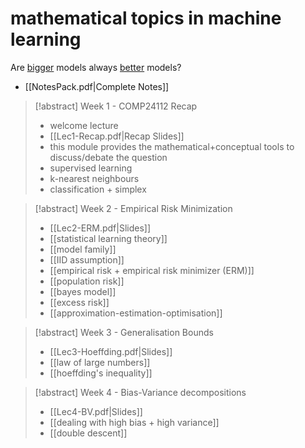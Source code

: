 # mathematical topics in machine learning
Are <u>bigger</u> models always <u>better</u> models?

- [[NotesPack.pdf|Complete Notes]]

> [!abstract] Week 1 - COMP24112 Recap
> - welcome lecture
> - [[Lec1-Recap.pdf|Recap Slides]]
> - this module provides the mathematical+conceptual tools to discuss/debate the question
> - supervised learning
> - k-nearest neighbours
> - classification + simplex

> [!abstract] Week 2 - Empirical Risk Minimization
> - [[Lec2-ERM.pdf|Slides]]
> - [[statistical learning theory]]
> - [[model family]]
> - [[IID assumption]]
> - [[empirical risk + empirical risk minimizer (ERM)]]
> - [[population risk]]
> - [[bayes model]]
> - [[excess risk]]
> - [[approximation-estimation-optimisation]]

> [!abstract] Week 3 - Generalisation Bounds
> - [[Lec3-Hoeffding.pdf|Slides]]
> - [[law of large numbers]]
> - [[hoeffding's inequality]]

> [!abstract] Week 4 - Bias-Variance decompositions
> - [[Lec4-BV.pdf|Slides]]
> - [[dealing with high bias + high variance]]
> - [[double descent]]
